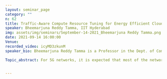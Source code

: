 ```yaml
---
layout: seminar_page
category: ""
n: 62
title: Traffic-Aware Compute Resource Tuning for Energy Efficient Cloud RANs
speaker: Bheemarjuna Reddy Tamma, IIT Hyderabad
img: assets/img/seminars/September-14-2021_Bheemarjuna Reddy Tamma.png
date: 2021-09-14 16:00:00
Venue:
recorded_video: icyMD3zkunM
speaker_bio: Bheemarjuna Reddy Tamma is a Professor in the Dept. of Computer Science and Engineering at IIT Hyderabad, India. He obtained his Ph.D. degree from IIT Madras, India in 2007 and then worked as a post-doctoral fellow at the University of California San Diego (UCSD) division of California Institute for Telecommunications and Information Technology (CALIT2) prior to taking up faculty position at IIT Hyderabad, India in 2010. His research interests are in the areas of Converged Cloud Radio Access Networks, SDN/NFV for 5G, V2X enabled Mobile Edge for Autonomous Navigation, Network Security, and Green ICT.

Topic_abstract: For 5G networks, it is expected that most of the network functions will run as software components on operators' telco-cloud systems rather than using dedicated hardware components. C-RAN disaggregates the functionality of base stations into Central Unit (CU), Distributed Units (DU), and Radio Unit (RU) so that some of the radio processing tasks are centralized and virtualized on a pool of general-purpose processors on a cloud platform so that its computational resources could be utilized efficiently based on spatio-temporal traffic fluctuations at cell sites. 3GPP/O-RAN alliance defined various functional split architectures for 5G NR which differ in the functionality realized at CU/DU and offer many different deployment choices for reducing CAPEX/OPEX of the operators. In this work, a real-time C-RAN testbed built using OpenAirInterface (OAI) platform is used to profile the energy consumed by different functional splits by varying the CPU clock frequency and channel bandwidth. Based on the observations, a traffic-aware compute resource tuning (CRT) scheme is proposed to reduce the energy consumption of C-RANs. Another benefit of the CRT scheme is its ability to work with any MAC scheduler. The extensive results show how CRT outperforms the existing frequency scaling governors in energy consumption while reducing fronthaul bandwidth requirements.


---
```


